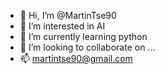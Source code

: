 - 👋 Hi, I’m @MartinTse90
- 👀 I’m interested in AI
- 🌱 I’m currently learning python
- 💞️ I’m looking to collaborate on ...
- 📫 martintse90@gmail.com

<!---
MartinTse90/MartinTse90 is a ✨ special ✨ repository because its `README.md` (this file) appears on your GitHub profile.
You can click the Preview link to take a look at your changes.
--->
